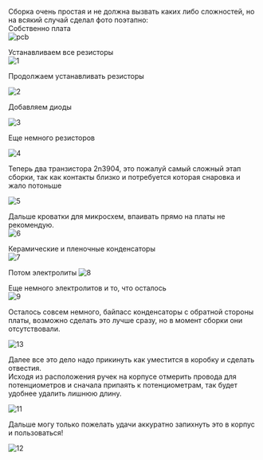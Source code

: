 Сборка очень простая и не должна вызвать каких либо сложностей, но на всякий случай сделал фото поэтапно:<br>
Собственно плата<br>
![pcb](../Image/pcb.jpg)

Устанавливаем все резисторы<br>
![1](../Image/1.jpg)


Продолжаем устанавливать резисторы<br>

![2](../Image/2.jpg)


Добавляем диоды<br>

![3](../Image/3.jpg)

Еще немного резисторов<br>

![4](../Image/4.jpg)

Теперь два транзистора 2n3904, это пожалуй самый сложный этап сборки, так как контакты близко и потребуется которая снаровка и жало потоньше<br>

![5](../Image/5.jpg)

Дальше кроватки для микросхем, впаивать прямо на платы не рекомендую.<br>
![6](../Image/6.jpg)

Керамические и пленочные конденсаторы<br>
![7](../Image/7.jpg)

Потом электролиты
![8](../Image/8.jpg)<br>

Еще немного электролитов и то, что осталось<br>
![9](../Image/9.jpg)

Осталось совсем немного, байпасс конденсаторы с обратной стороны платы, возможно сделать это лучше сразу, но в момент сборки они отсутствовали.<br>

![13](../Image/13.jpg)

Далее все это дело надо прикинуть как уместится в коробку и сделать отвестия.<br>
Исходя из расположения ручек на корпусе отмерить провода для потенциометров и сначала припаять к потенциометрам, так будет удобнее удалить лишнюю длину.<br>

![11](../Image/11.jpg)

Дальше могу только пожелать удачи аккуратно запихнуть это в корпус и пользоваться!<br>

![12](../Image/12.jpg)

